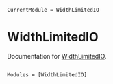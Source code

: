 ```@meta
CurrentModule = WidthLimitedIO
```

# WidthLimitedIO

Documentation for [WidthLimitedIO](https://github.com/JuliaIO/WidthLimitedIO.jl).

```@index
```

```@autodocs
Modules = [WidthLimitedIO]
```
